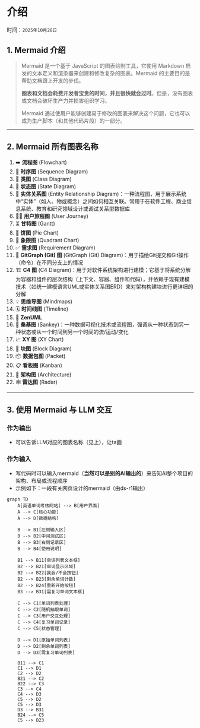 # 介绍

时间：`2025年10月28日`

## 1. Mermaid 介绍

> Mermaid 是一个基于 JavaScript 的图表绘制工具，它使用 Markdown 启发的文本定义和渲染器来创建和修改复杂的图表。Mermaid 的主要目的是帮助文档跟上开发的步伐。
>
> **图表和文档会耗费开发者宝贵的时间，并且很快就会过时**。但是，没有图表或文档会破坏生产力并损害组织学习。
> 
> Mermaid 通过使用户能够创建易于修改的图表来解决这个问题，它也可以成为生产脚本（和其他代码片段）的一部分。

---

## 2. Mermaid 所有图表名称

1.  ➡️ **流程图** (Flowchart)
2.  💬 **时序图** (Sequence Diagram)
3.  🌸 **类图** (Class Diagram)
4.  🔄 **状态图** (State Diagram)
5.  💞 **实体关系图** (Entity Relationship Diagram)：一种流程图，用于展示系统中“实体”（如人、物或概念）之间如何相互关联。常用于在软件工程、商业信息系统、教育和研究领域设计或调试关系型数据库
6.  🚶‍♀️ **用户旅程图** (User Journey)
7.  ⏳ **甘特图** (Gantt)
8.  🍰 **饼图** (Pie Chart)
9.  🎯 **象限图** (Quadrant Chart)
10. ✅ **需求图** (Requirement Diagram)
11. 🌲 **GitGraph (Git) 图** (GitGraph (Git) Diagram)：用于描绘Git提交和Git操作（命令）在不同分支上的情况
12. 🏗️ **C4 图** (C4 Diagram)：用于对软件系统架构进行建模；它基于将系统分解为容器和组件的层次结构（上下文、容器、组件和代码），并依赖于现有建模技术（如统一建模语言UML或实体关系图ERD）来对架构构建块进行更详细的分解
13. 💡 **思维导图** (Mindmaps)
14. 🗓️ **时间线图** (Timeline)
15. 🌈 **ZenUML**
16. 🌊 **桑基图** (Sankey)：一种数据可视化技术或流程图，强调从一种状态到另一种状态或从一个时间到另一个时间的流/运动/变化
17. 📈 **XY 图** (XY Chart)
18. 🧱 **块图** (Block Diagram)
19. 📦 **数据包图** (Packet)
20. 📋 **看板图** (Kanban)
21. 🏢 **架构图** (Architecture)
22. 🕸️ **雷达图** (Radar)

---

## 3. 使用 Mermaid 与 LLM 交互

### 作为输出

- 可以告诉LLM对应的图表名称（见上），让ta画

### 作为输入

- 写代码时可以输入mermaid（**当然可以是别的AI输出的**）来告知AI整个项目的架构、布局或流程顺序
- 示例如下：一段有关网页设计的mermaid（由ds-r1输出）

```mermaid
graph TD
    A[英语单词考核网站] --> B[用户界面]
    A --> C[核心功能]
    A --> D[数据结构]
    
    B --> B1[左侧输入区]
    B --> B2[中间测试区]
    B --> B3[右侧记录区]
    B --> B4[使用说明]
    
    B1 --> B11[单词列表文本框]
    B2 --> B21[单词显示区域]
    B2 --> B22[我会/不会按钮]
    B2 --> B23[剩余单词计数]
    B2 --> B24[重新开始按钮]
    B3 --> B31[需复习单词文本框]
    
    C --> C1[单词列表处理]
    C --> C2[随机抽取单词]
    C --> C3[用户交互处理]
    C --> C4[复习单词记录]
    C --> C5[状态管理]
    
    D --> D1[原始单词列表]
    D --> D2[剩余单词列表]
    D --> D3[需复习单词列表]
    
    B11 --> C1
    C1 --> D1
    C2 --> D2
    B21 --> C2
    B22 --> C3
    C3 --> C4
    C4 --> D3
    C5 --> D2
    C5 --> D3
    D3 --> B31
    B24 --> C5
    C5 --> B23
```
